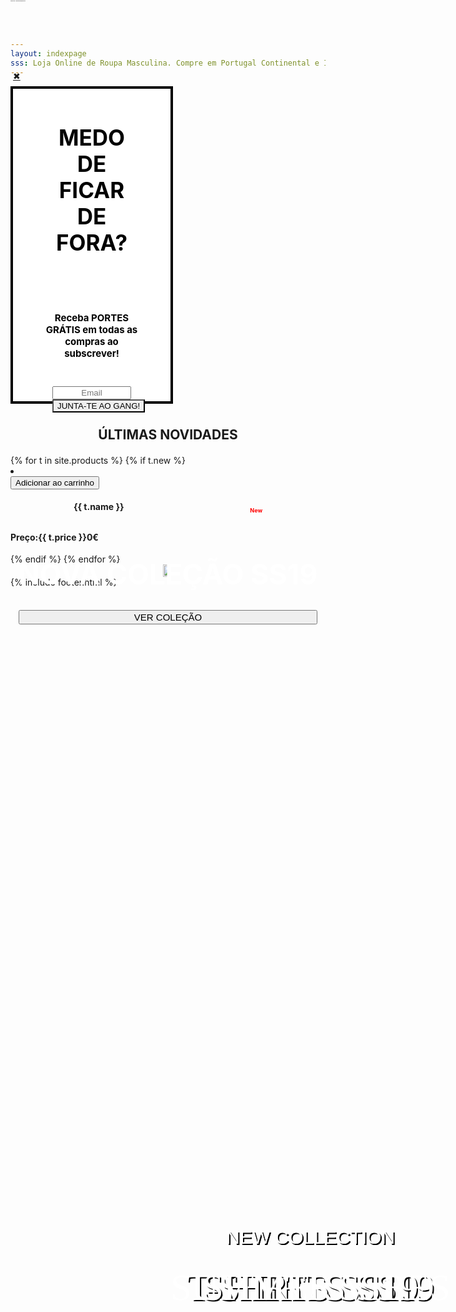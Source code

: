 ```yaml
---
layout: indexpage
sss: Loja Online de Roupa Masculina. Compre em Portugal Continental e Ilhas T-shirts, Camisas, Polos, Casacos e muito mais. Portes grátis para compras superiores a 40€. Encontre a roupa da moda que procura! 
---
```

<div class="popcontain" style="width:100%;">
 <div class="row pop-up" style="width: 50%;">
        <div class="box small-6 large-centered" style="display: flex;
        flex-direction: column;width: 100%;justify-content: center; height: 500px;background-color: white; border: 4px solid black;">
            <a href="#" class="close-button">&#10006;</a>
        <h2 class="textbot sete" style="width:60%;font-size:35px; color: black;align-self: center;padding: 20px 20px 20px 20px;text-align: center;">MEDO DE FICAR DE FORA?</h2>        <h2 class="textbot" style="width:60%;font-size:15px; color: black;align-self: center;padding: 20px 20px 20px 20px;text-align: center;">Receba <bold>PORTES GRÁTIS</bold> em todas as compras ao subscrever!</h2>
<form class="newsletter" style="margin-bottom: 10px; margin-top: 10px;align-self: center;width:50%;display: flex;flex-direction: column;" method="POST" data-netlify="true" action="{{ site.url }}">
    <input class="placek" style="width:100%;text-align: center;" type="email" name="email" placeholder="Email">
    <input type="hidden" name="_after" value="{{ site.url }}">
    <input type="text" name="_honey" value="" style="display:none">
    <div class="like"><input onclick="window.location.href = '{{ site.url }}';" style="text-align: center;   -webkit-appearance: none;
" class="certosoquenao" type="submit" action="index.html" value="JUNTA-TE AO GANG!"></div>
</form>  
        </div>
    </div>
</div>


<div id="overlay" class="cover blur-in">

<h1 style="font-size: 1px;z-index: -200; position: absolute; top: 0;">GOGOGO Store - Loja Online de Roupa Masculina</h1>
<div class="wrapper">
  <div class="carousel">
    <div class="inner">
<a href="{{ site.url }}/tshirts" class="slide active"><p class="newcl" style="font-family: 'Montserrat', sans-serif;
  font-weight: thin !important;
    height: 100vh;
    position: absolute;
    top: -50px;
    color: white;
    width: 100%;
    display: flex;
    text-align: center;
    align-items: center;font-size: 30px;justify-content: center;text-shadow: 2px 2px black;">NEW COLLECTION</p><br><p class="bottext" style="font-family: 'Playfair Display', serif;
    height: 100vh;
    position: absolute;
    top: 0;
    color: white;
    width: 100%;
    display: flex;
    text-align: center;
    align-items: center;font-size: 60px;justify-content: center;text-shadow: 2px 2px black;">T-SHIRTS SS19</p></a>
<a href="{{ site.url }}/camisas" class="slide">
  <p class="newcl" style="font-family: 'Montserrat', sans-serif;
    height: 100vh;
    position: absolute;
    top: -50px;
    color: white;
    width: 100%;
    display: flex;
    text-align: center;
    align-items: center;font-size: 30px;justify-content: center;text-shadow: 2px 2px black;">NEW COLLECTION</p>
<p class="bottext" style="font-family: 'Playfair Display', serif;
    height: 100vh;
    position: absolute;
    top: 0;
    color: white;
    width: 100%;
    display: flex;
    text-align: center;
    align-items: center;font-size: 60px;justify-content: center;text-shadow: 2px 2px black;">SHIRTS SS19</p></a>
    <a href="{{ site.url }}/camisas" class="slide">
  <p class="newcl" style="font-family: 'Montserrat', sans-serif;
  font-weight: thin !important;
    height: 100vh;
    position: absolute;
    top: -50px;
    color: white;
    width: 100%;
    display: flex;
    text-align: center;
    align-items: center;font-size: 30px;justify-content: center;">NEW COLLECTION</p>
<p class="bottext" style="font-family: 'Playfair Display', serif;
    height: 100vh;
    position: absolute;
    top: 0;
    color: white;
    width: 100%;
    display: flex;
    text-align: center;
    align-items: center;font-size: 60px;justify-content: center;">SUMMER VIBES</p></a>
    </div>
    <div class="arrow arrow-left"></div>
    <div class="arrow arrow-right"></div>
  </div>
</div>
<h2 style="text-align: center;text-transform: uppercase;margin: 20px 0 20px 0;">Últimas Novidades</h2>
<div class="sliderx" id="sliderx">
<div class="displayprod slidex" id="slidex" style="">
  {% for t in site.products %}
  {% if t.new %}
   <li data-oozer-filter="{{ t.att }} {{ t.color[0] }} {{ t.color[1] }} {{ t.discrip }}" class="prod item">
  <div class="productplace" >
  <a href="{{ site.url }}/products/{{ t.categoria }}/{{ t.att }}/{{ t.link }}"><img class="productimage" src="{{ t.image }}" data-src="{{ t.image }}" data-hover="{{ t.sec }}" alt=""></a>
    <div class="btn">
      <button class="snipcart-add-item thisbtn"
    data-item-id="{{ t.id }}"
    data-item-name="{{ t.name }}"
    data-item-price="{{ t.price }}"
    data-item-weight="{{ t.weight }}"
    data-item-custom2-name="Tamanho"
    data-item-custom2-options="S|M|L|XL"
    data-item-custom2-required="true"
    data-item-custom3-name="Cor"
    data-item-custom3-options="{{ t.color[0] }}"
    data-item-custom3-required="True"
    data-item-quantity="1"
    data-item-url="{{ site.url }}/products/{{ t.categoria }}/{{ t.att }}/{{ t.link }}"
    data-item-description="{{ t.discrip }}"
    data-item-image="{{ t.image }}">
    Adicionar ao carrinho   
</button>
<h4 class="h4name" style="display: flex;justify-content: space-around;" data-position="{{ t.price }}">{{ t.name }}<p style="color:red;font-size: 9px;">New</p></h4>
      <h4 class="h4price" data-position="{{ t.price }}">Preço:{{ t.price }}0€</h4>
  {% endif %}
  {% endfor %}
</div>
</div>
</li>
</div>
</div>


<div class="bottomdiv" style="align-items:center;width:100%;display: flex;align-content: center;justify-content: center;flex-wrap: wrap;">
  <div class="containshirts" style=" position: absolute;z-index: 100;">
  <div style="justify-content: center;display: flex;flex-direction: column;" class="besttshirts">
<h1 class="botomh1" style="text-transform: uppercase; text-align: center; font-size: 45px;color:white;">Nova Coleção SS19</h1>
<button class="buttonlow submite" style="text-align: center; text-transform: uppercase; color:black; font-size: 15px;" onclick="location.href='{{ site.url }}/tshirts/'" type="button">Ver Coleção</button>
</div>
</div>
<a href="{{ site.url }}/tshirts/" style="display: flex;align-self: center;align-items: center;justify-content: center;"><img style="width:80%;" class="imgbottom" src="/assets/images/tshirtsbannerpic.jpg"></a>
</div>
{% include footer.html %}
</div>
